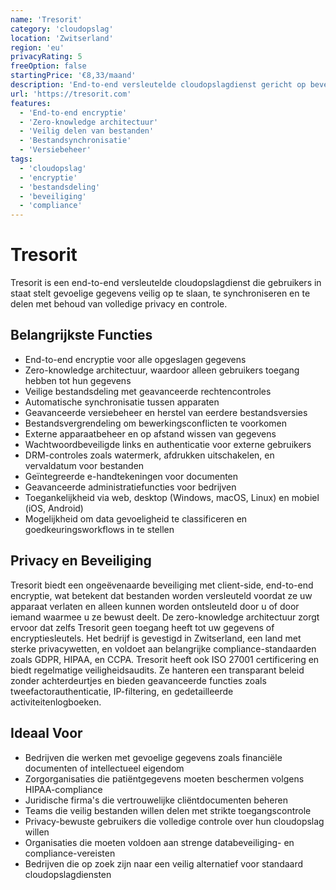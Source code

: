 ```yaml
---
name: 'Tresorit'
category: 'cloudopslag'
location: 'Zwitserland'
region: 'eu'
privacyRating: 5
freeOption: false
startingPrice: '€8,33/maand'
description: 'End-to-end versleutelde cloudopslagdienst gericht op beveiliging en compliance, met zero-knowledge beveiliging en geavanceerde deling van bestanden.'
url: 'https://tresorit.com'
features:
  - 'End-to-end encryptie'
  - 'Zero-knowledge architectuur'
  - 'Veilig delen van bestanden'
  - 'Bestandsynchronisatie'
  - 'Versiebeheer'
tags:
  - 'cloudopslag'
  - 'encryptie'
  - 'bestandsdeling'
  - 'beveiliging'
  - 'compliance'
---
```


# Tresorit

Tresorit is een end-to-end versleutelde cloudopslagdienst die gebruikers in staat stelt gevoelige gegevens veilig op te slaan, te synchroniseren en te delen met behoud van volledige privacy en controle.

## Belangrijkste Functies

- End-to-end encryptie voor alle opgeslagen gegevens
- Zero-knowledge architectuur, waardoor alleen gebruikers toegang hebben tot hun gegevens
- Veilige bestandsdeling met geavanceerde rechtencontroles
- Automatische synchronisatie tussen apparaten
- Geavanceerde versiebeheer en herstel van eerdere bestandsversies
- Bestandsvergrendeling om bewerkingsconflicten te voorkomen
- Externe apparaatbeheer en op afstand wissen van gegevens
- Wachtwoordbeveiligde links en authenticatie voor externe gebruikers
- DRM-controles zoals watermerk, afdrukken uitschakelen, en vervaldatum voor bestanden
- Geïntegreerde e-handtekeningen voor documenten
- Geavanceerde administratiefuncties voor bedrijven
- Toegankelijkheid via web, desktop (Windows, macOS, Linux) en mobiel (iOS, Android)
- Mogelijkheid om data gevoeligheid te classificeren en goedkeuringsworkflows in te stellen

## Privacy en Beveiliging

Tresorit biedt een ongeëvenaarde beveiliging met client-side, end-to-end encryptie, wat betekent dat bestanden worden versleuteld voordat ze uw apparaat verlaten en alleen kunnen worden ontsleuteld door u of door iemand waarmee u ze bewust deelt. De zero-knowledge architectuur zorgt ervoor dat zelfs Tresorit geen toegang heeft tot uw gegevens of encryptiesleutels. Het bedrijf is gevestigd in Zwitserland, een land met sterke privacywetten, en voldoet aan belangrijke compliance-standaarden zoals GDPR, HIPAA, en CCPA. Tresorit heeft ook ISO 27001 certificering en biedt regelmatige veiligheidsaudits. Ze hanteren een transparant beleid zonder achterdeurtjes en bieden geavanceerde functies zoals tweefactorauthenticatie, IP-filtering, en gedetailleerde activiteitenlogboeken.

## Ideaal Voor

- Bedrijven die werken met gevoelige gegevens zoals financiële documenten of intellectueel eigendom
- Zorgorganisaties die patiëntgegevens moeten beschermen volgens HIPAA-compliance
- Juridische firma's die vertrouwelijke cliëntdocumenten beheren
- Teams die veilig bestanden willen delen met strikte toegangscontrole
- Privacy-bewuste gebruikers die volledige controle over hun cloudopslag willen
- Organisaties die moeten voldoen aan strenge databeveiliging- en compliance-vereisten
- Bedrijven die op zoek zijn naar een veilig alternatief voor standaard cloudopslagdiensten